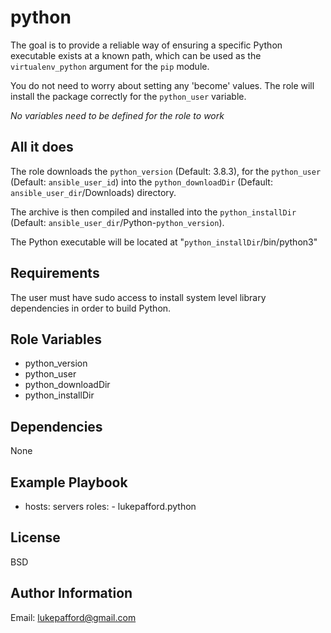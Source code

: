 python
=========
The goal is to provide a reliable way of ensuring a specific Python executable
exists at a known path, which can be used as the `virtualenv_python` argument for the 
`pip` module.

You do not need to worry about setting any 'become' values. The role will
install the package correctly for the `python_user` variable.

*No variables need to be defined for the role to work*


All it does
-----------
The role downloads the `python_version` (Default: 3.8.3),
for the `python_user` (Default: `ansible_user_id`) into the 
`python_downloadDir` (Default: `ansible_user_dir`/Downloads) directory.

The archive is then compiled and installed into the 
`python_installDir` (Default: `ansible_user_dir`/Python-`python_version`).


The Python executable will be located at "`python_installDir`/bin/python3"


Requirements
-------------
The user must have sudo access to install system level library dependencies 
in order to build Python.


Role Variables
--------------

* python_version
* python_user
* python_downloadDir
* python_installDir

Dependencies
------------
None

Example Playbook
----------------
- hosts: servers
  roles:
		- lukepafford.python

License
-------
BSD

Author Information
------------------
Email: lukepafford@gmail.com
